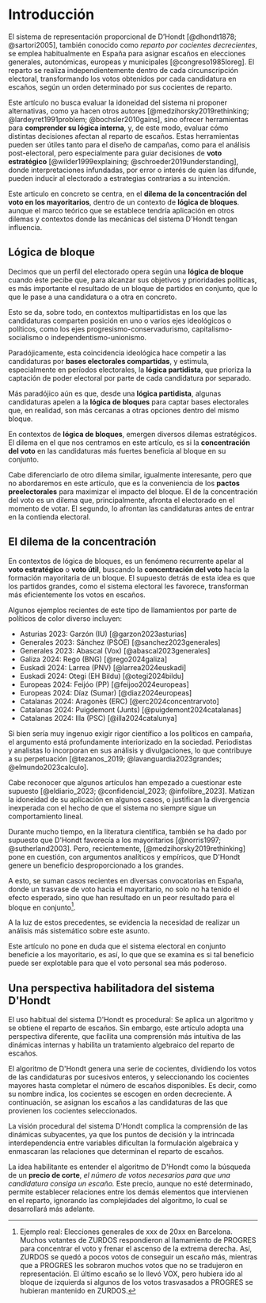 # Introducción

El sistema de representación proporcional de D’Hondt [@dhondt1878; @sartori2005],
también conocido como _reparto por cocientes decrecientes_,
se emplea habitualmente en España para asignar escaños
en elecciones generales, autonómicas, europeas y municipales [@congreso1985loreg].
El reparto se realiza independientemente dentro de cada circunscripción electoral,
transformando los votos obtenidos por cada candidatura en escaños,
según un orden determinado por sus cocientes de reparto.

Este artículo no busca evaluar la idoneidad del sistema
ni proponer alternativas, como ya hacen otros autores
[@medzihorsky2019rethinking; @lardeyret1991problem; @bochsler2010gains],
sino ofrecer herramientas para **comprender su lógica interna**,
y, de este modo, evaluar cómo distintas decisiones
afectan al reparto de escaños.
Estas herramientas pueden ser útiles tanto para el diseño de campañas,
como para el análisis post-electoral,
pero especialmente para guiar decisiones de **voto estratégico**
[@wilder1999explaining; @schroeder2019understanding],
donde interpretaciones infundadas,
por error o interés de quien las difunde,
pueden inducir al electorado a estrategias contrarias a su intención.

Este articulo en concreto se centra,
en el **dilema de la concentración del voto en los mayoritarios**,
dentro de un contexto de **lógica de bloques**.
aunque el marco teórico que se establece
tendría aplicación en otros dilemas y contextos
donde las mecánicas del sistema D'Hondt tengan influencia.


## Lógica de bloque

Decimos que un perfil del electorado opera según una **lógica de bloque**
cuando éste pecibe que,
para alcanzar sus objetivos y prioridades políticas,
es más importante el resultado de un bloque de partidos en conjunto,
que lo que le pase a una candidatura o a otra en concreto.

Esto se da, sobre todo, en contextos multipartidistas
en los que las candidaturas comparten posición
en uno o varios ejes ideológicos o políticos,
como los ejes progresismo-conservadurismo,
capitalismo-socialismo o independentismo-unionismo.

Paradójicamente, esta coincidencia ideológica
hace competir a las candidaturas por **bases electorales compartidas**,
y estimula, especialmente en períodos electorales,
la **lógica partidista**, que prioriza la captación de poder electoral
por parte de cada candidatura por separado.

Más paradójico aún es que, desde una **lógica partidista**,
algunas candidaturas apelen a la **lógica de bloques**
para captar bases electorales
que, en realidad, son más cercanas
a otras opciones dentro del mismo bloque.

En contextos de **lógica de bloques**,
emergen diversos dilemas estratégicos.
El dilema en el que nos centramos en este artículo,
es si la **concentración del voto** en las candidaturas más fuertes
beneficia al bloque en su conjunto.

Cabe diferenciarlo de otro dilema similar,
igualmente interesante, pero que no abordaremos en este artículo,
que es la conveniencia de los **pactos preelectorales**
para maximizar el impacto del bloque.
El de la concentración del voto es un dilema que,
principalmente, afronta el electorado en el momento de votar.
El segundo, lo afrontan las candidaturas
antes de entrar en la contienda electoral.

## El dilema de la concentración

En contextos de lógica de bloques, es un fenómeno recurrente
apelar al **voto estratégico** o **voto útil**,
buscando la **concentración del voto**
hacia la formación mayoritaria de un bloque.
El supuesto detrás de esta idea es que los partidos grandes,
como el sistema electoral les favorece,
transforman más eficientemente los votos en escaños.

Algunos ejemplos recientes de este tipo de llamamientos
por parte de políticos de color diverso incluyen:

- Asturias 2023: Garzón (IU) [@garzon2023asturias]
- Generales 2023: Sánchez (PSOE) [@sanchez2023generales]
- Generales 2023: Abascal (Vox) [@abascal2023generales]
- Galiza 2024: Rego (BNG) [@rego2024galiza]
- Euskadi 2024: Larrea (PNV) [@larrea2024euskadi]
- Euskadi 2024: Otegi (EH Bildu) [@otegi2024bildu]
- Europeas 2024: Feijóo (PP) [@feijoo2024europeas]
- Europeas 2024: Díaz (Sumar) [@diaz2024europeas]
- Catalanas 2024: Aragonès (ERC) [@erc2024concentrarvoto]
- Catalanas 2024: Puigdemont (Junts) [@puigdemont2024catalanas]
- Catalanas 2024: Illa (PSC) [@illa2024catalunya]

Si bien sería muy ingenuo exigir rigor científico a los políticos en campaña,
el argumento está profundamente interiorizado en la sociedad.
Periodistas y analistas lo incorporan en sus análisis y divulgaciones,
lo que contribuye a su perpetuación [@tezanos_2019; @lavanguardia2023grandes; @elmundo2023calculo].

Cabe reconocer que algunos artículos han empezado a cuestionar este supuesto
[@eldiario_2023; @confidencial_2023; @infolibre_2023].
Matizan la idoneidad de su aplicación en algunos casos,
o justifican la divergencia inexperada
con el hecho de que el sistema no siempre
sigue un comportamiento lineal.

Durante mucho tiempo, en la literatura científica,
también se ha dado por supuesto que D'Hondt favorecía a los mayoritarios
[@norris1997; @sutherland2003].
Pero, recientemente, [@medzihorsky2019rethinking]
pone en cuestión, con argumentos analíticos y empíricos,
que D'Hondt genere un beneficio desproporcionado a los grandes.

A esto, se suman casos recientes en diversas convocatorias en España,
donde un trasvase de voto hacia el mayoritario,
no solo no ha tenido el efecto esperado,
sino que han resultado en un peor resultado para el bloque en conjunto[^1].

A la luz de estos precedentes, se evidencia la necesidad
de realizar un análisis más sistemático sobre este asunto.

Este artículo no pone en duda que el sistema electoral en conjunto
beneficie a los mayoritario, es así,
lo que que se examina es si tal beneficio puede ser explotable
para que el voto personal sea más poderoso.

[^1]: Ejemplo real: Elecciones generales de xxx de 20xx en Barcelona.
    Muchos votantes de ZURDOS respondieron al llamamiento de PROGRES
    para concentrar el voto y frenar el ascenso de la extrema derecha.
    Así, ZURDOS se quedó a pocos votos de conseguir un escaño más,
    mientras que a PROGRES les sobraron muchos votos que no se tradujeron en representación.
    El último escaño se lo llevó VOX,
    pero hubiera ido al bloque de izquierda si algunos de los votos trasvasados
    a PROGRES se hubieran mantenido en ZURDOS.


## Una perspectiva habilitadora del sistema D'Hondt

El uso habitual del sistema D'Hondt es procedural:
Se aplica un algoritmo y se obtiene el reparto de escaños.
Sin embargo, este artículo adopta una perspectiva diferente,
que facilita una comprensión más intuitiva de las dinámicas internas
y habilita un tratamiento algebraico del reparto de escaños.

El algoritmo de D'Hondt genera una serie de cocientes,
dividiendo los votos de las candidaturas por sucesivos enteros,
y seleccionando los cocientes mayores hasta completar el número de escaños disponibles.
Es decir, como su nombre indica,
los cocientes se escogen en orden decreciente.
A continuación, se asignan los escaños a las candidaturas
de las que provienen los cocientes seleccionados.

La visión procedural del sistema D'Hondt complica la comprensión
de las dinámicas subyacentes, ya que los puntos de decisión
y la intrincada interdependencia entre variables dificultan
la formulación algebraica y enmascaran las relaciones que determinan
el reparto de escaños.

La idea habilitante es entender el algoritmo de D'Hondt
como la búsqueda de un **precio de corte**,
*el número de votos necesarios
para que una candidatura consiga un escaño.*
Este precio, aunque no esté determinado, permite establecer relaciones
entre los demás elementos que intervienen en el reparto,
ignorando las complejidades del algoritmo,
lo cual se desarrollará más adelante.
